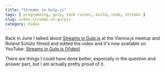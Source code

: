 ```yaml
---
title: "Streams in Gulp.js"
tags: [ programming, gulp, task runner, build, node, streams ]
slug: video-streams-in-gulpjs
category: Video
---
```

Back in June I talked about [Streams in Gulp.js](/articles/gulp-js-streams/) at the Vienna.js meetup and Roland Schütz filmed and edited the video and it's now available on YouTube: [Streams in Gulp.js (Video)](https://www.youtube.com/watch?v=hRe7_xsQBUQ)

There are things I could have done better, especially in the question and answer part, but I am actually pretty proud of it.

